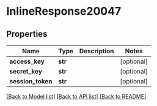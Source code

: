 # InlineResponse20047

## Properties
Name | Type | Description | Notes
------------ | ------------- | ------------- | -------------
**access_key** | **str** |  | [optional] 
**secret_key** | **str** |  | [optional] 
**session_token** | **str** |  | [optional] 

[[Back to Model list]](../README.md#documentation-for-models) [[Back to API list]](../README.md#documentation-for-api-endpoints) [[Back to README]](../README.md)

